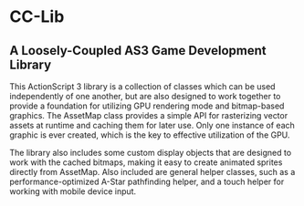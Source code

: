 CC-Lib
======

A Loosely-Coupled AS3 Game Development Library
------

This ActionScript 3 library is a collection of classes which can be used independently of one another, but are also designed to work together to provide a foundation for utilizing GPU rendering mode and bitmap-based graphics. The AssetMap class provides a simple API for rasterizing vector assets at runtime and caching them for later use. Only one instance of each graphic is ever created, which is the key to effective utilization of the GPU.

The library also includes some custom display objects that are designed to work with the cached bitmaps, making it easy to create animated sprites directly from AssetMap. Also included are general helper classes, such as a performance-optimized A-Star pathfinding helper, and a touch helper for working with mobile device input.
